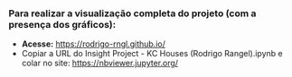 ### Para realizar a visualização completa do projeto (com a presença dos gráficos):
* **Acesse:** https://rodrigo-rngl.github.io/
* Copiar a URL do Insight Project - KC Houses (Rodrigo Rangel).ipynb e colar no site: https://nbviewer.jupyter.org/
